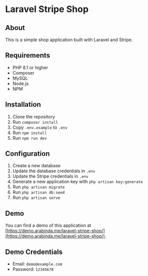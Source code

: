 # Laravel Stripe Shop

## About
This is a simple shop application built with Laravel and Stripe.

## Requirements
- PHP 8.1 or higher
- Composer
- MySQL
- Node.js
- NPM

## Installation
1. Clone the repository
2. Run `composer install`
3. Copy `.env.example` to `.env`
4. Run `npm install`
5. Run `npm run dev`

## Configuration
1. Create a new database
2. Update the database credentials in `.env`
3. Update the Stripe credentials in `.env`
4. Generate a new application key with `php artisan key:generate`
5. Run `php artisan migrate`
6. Run `php artisan db:seed`
7. Run `php artisan serve`

## Demo
You can find a demo of this application at [https://demo.arabinda.me/laravel-stripe-shop/](https://demo.arabinda.me/laravel-stripe-shop/).

## Demo Credentials
- Email: `demo@example.com`
- Password: `12345678`
